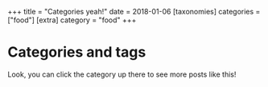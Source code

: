+++
title = "Categories yeah!"
date = 2018-01-06
[taxonomies]
categories = ["food"]
[extra]
category = "food"
+++

# Categories and tags

Look, you can click the category up there to see more posts like this!